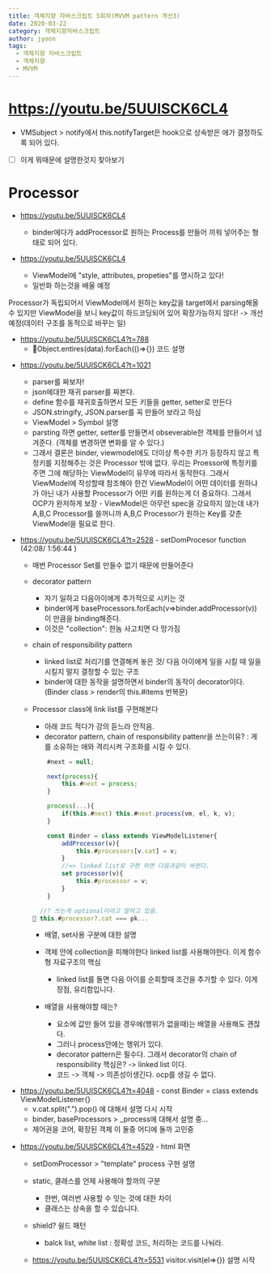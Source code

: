 ```yaml
---
title: 객체지향 자바스크립트 5회차(MVVM pattern 개선3)
date: 2020-03-22
category: 객체지향자바스크립트
author: jyoon
tags:
  - 객제지향 자바스크립트
  - 객체지향
  - MVVM
---
```


# https://youtu.be/5UUISCK6CL4

- VMSubject > notify에서 this.notifyTarget은 hook으로 상속받은 애가 결정하도록 되어 있다.
- [ ] 이게 뭐때문에 설명한것지 찾아보기

# Processor

- https://youtu.be/5UUISCK6CL4

  - binder에다가 addProcessor로 원하는 Process를 만들어 끼워 넣어주는 형태로 되어 있다.

- https://youtu.be/5UUISCK6CL4
  - ViewModel에 "style, attributes, propeties"를 명시하고 있다!
  - 일반화 하는것을 배울 예정

Processor가 독립되어서 ViewModel에서 원하는 key값을 target에서 parsing해올 수 있지만
ViewModel을 보니 key값이 하드코딩되어 있어 확장가능하지 않다! -> 개선예정(데이터 구조를 동적으로 바꾸는 일)

- https://youtu.be/5UUISCK6CL4?t=788
  - Object.entires(data).forEach(()=>{}) 코드 설명

* https://youtu.be/5UUISCK6CL4?t=1021

  - parser를 짜보자!
  - json에대한 재귀 parser를 짜본다.
  - define 함수를 재귀호출하면서 모든 키들을 getter, setter로 만든다
  - JSON.stringify, JSON.parser를 꼭 만들어 보라고 하심
  - ViewModel > Symbol 설명
  - parsting 하면 getter, setter를 만들면서 obseverable한 객체를 만들어서 넘겨준다. (객체를 변경하면 변화를 알 수 있다.)
  - 그래서 결론은 binder, viewmodel에도 더이상 특수한 키가 등장하지 않고 특정키를 지정해주는 것은 Processor 밖에 없다.
    우리는 Proessor에 특정키를 주면 그에 해당하는 ViewModel이 유무에 따라서 동작한다. 그래서 ViewModel에 작성할때 참조해야 한건 ViewModel이 어떤 데이터를 원하냐가 아닌 내가 사용할 Processor가 어떤 키를 원하는게 더 중요하다. 그래서 OCP가 완저하게 보장 - ViewModel은 아무런 spec을 강요하지 않는데 내가 A,B,C Processor를 쓸꺼니까 A,B,C Processor가 원하는 Key를 갖춘 ViewModel을 필요로 한다.

* https://youtu.be/5UUISCK6CL4?t=2528 - setDomProcesor function (42:08/ 1:56:44 )

  - 매번 Processor Set를 만들수 없기 때문에 만들어준다
  - decorator pattern
    - 자기 일하고 다음아이에게 추가적으로 시키는 것
    - binder에게 baseProcessors.forEach(v=>binder.addProcessor(v)) 이 만큼을 binding해준다.
    - 이것은 "collection": 한놈 사고치면 다 망가짐
  - chain of responsibility pattern
    - linked list로 처리기를 연결해켜 놓은 것/ 다음 아이에게 일을 시킬 때 일을 시킬지 말지 결정할 수 있는 구조
    - binder에 대한 동작을 설명하면서 binder의 동작이 decorator이다. (Binder class > render의 this.#items 반복문)
  - Processor class에 link list를 구현해본다

    - 아래 코드 적다가 강의 듣느라 안적음.
    - decorator pattern, chain of responsibility pattenr을 쓰는이유?
      : 게를 소유하는 애와 격리시켜 구조화를 시킬 수 있다.

    ```js
        #next = null;

        next(process){
            this.#next = process;
        }

        process(...){
            if(this.#next) this.#next.process(vm, el, k, v);
        }

        const Binder = class extends ViewModelListener{
            addProcessor(v){
                this.#processors[v.cat] = v;
            }
            //=> linked list로 구현 하면 다음과같이 바뀐다.
            set processor(v){
                this.#processor = v;
            }
        }
    ```

    ```js
      //? 쓰는게 optional이라고 말하고 있음.
     this.#processor?.cat === pk...
    ```

    - 배열, set사용 구분에 대한 설명
    - 객체 안에 collection을 피해야한다 linked list를 사용해야한다. 이게 함수형 자료구조의 핵심

      - linked list를 돌면 다음 아이를 순회할때 조건을 추가할 수 있다. 이게 장점, 유리함입니다.

    - 배열을 사용해야할 때는?
      - 요소에 값만 들어 있을 경우에(행위가 없을때)는 배열을 사용해도 괜찮다.
      - 그러나 process안에는 행위가 있다.
      - decorator pattern은 필수다. 그래서 decorator의 chain of responsibility 핵심은? -> linked list 이다.
      - 코드 -> 객체 -> 의존성이생긴다. ocp를 생길 수 없다.

- https://youtu.be/5UUISCK6CL4?t=4048 - const Binder = class extends ViewModelListener{}
  - v.cat.split(".").pop() 에 대해서 설명 다시 시작
  - binder, baseProcessors > \_process에 대해서 설명 중...
  - 제어권을 코어, 확장된 객체 이 둘중 어디에 둘까 고민중

* https://youtu.be/5UUISCK6CL4?t=4529 - html 화면

  - setDomProcessor > "template" process 구현 설명

  - static, 클래스를 언제 사용해야 할까의 구분

    - 한번, 여러번 사용할 수 잇는 것에 대한 차이
    - 클래스는 상속을 할 수 있습니다.

  - shield? 쉴드 패턴

    - balck list, white list : 정확성 코드, 처리하는 코드를 나눠라.

  - https://youtu.be/5UUISCK6CL4?t=5531 visitor.visit(el=>{}) 설명 시작
